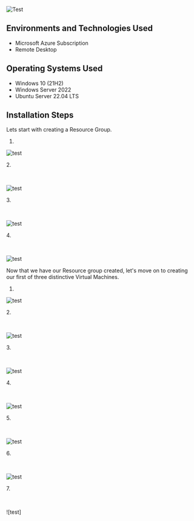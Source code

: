 ![Test](https://github.com/matthewpriddy/azure-vm-resource/blob/main/header.PNG?raw=true)





<h2>Environments and Technologies Used</h2>

- Microsoft Azure Subscription
- Remote Desktop

<h2>Operating Systems Used </h2>

- Windows 10</b> (21H2)
- Windows Server 2022
- Ubuntu Server 22.04 LTS



<h2>Installation Steps</h2>

Lets start with creating a Resource Group.

1.

![test](https://github.com/matthewpriddy/azure-vm-resource/blob/main/Create%20Resource.png?raw=true)
</p>
<p>
2.
</p>
<br />

![test](https://github.com/matthewpriddy/azure-vm-resource/blob/main/Create%20Resource%202nd.png?raw=true)
</p>
<p>
3.
</p>
<br />

![test](https://github.com/matthewpriddy/azure-vm-resource/blob/main/Create%20Resource%203rd.png?raw=true)
</p>
<p>
4.
</p>
<br />

![test](https://github.com/matthewpriddy/azure-vm-resource/blob/main/Create%20Resource%204th.png?raw=true)
</p>
<p>

Now that we have our Resource group created, let's move on to creating our first of three distinctive Virtual Machines.
  
1.
![test](https://github.com/matthewpriddy/azure-vm-resource/blob/main/Create%20Virtual%20Machine%201st.png?raw=true)
</p>
<p>
2.
</p>
<br />

![test](https://github.com/matthewpriddy/azure-vm-resource/blob/main/Create%20Virtual%20Machine%202nd.png?raw=true)
</p>
<p>
3.
</p>
<br />

![test](https://github.com/matthewpriddy/azure-vm-resource/blob/main/Create%20Virtual%20Machine%203rd.png?raw=true)
</p>
<p>
4.
</p>
<br />

![test](https://github.com/matthewpriddy/azure-vm-resource/blob/main/Create%20Virtual%20Machine%204th.png?raw=true)
</p>
<p>
5.
</p>
<br />

![test](https://github.com/matthewpriddy/azure-vm-resource/blob/main/Create%20Virtual%20Machine%205th.png?raw=true)
</p>
<p>
6.
</p>
<br />

![test](https://github.com/matthewpriddy/azure-vm-resource/blob/main/Create%20Virtual%20Machine%206th.png?raw=true)
</p>
<p>
7.
</p>
<br />

![test]
